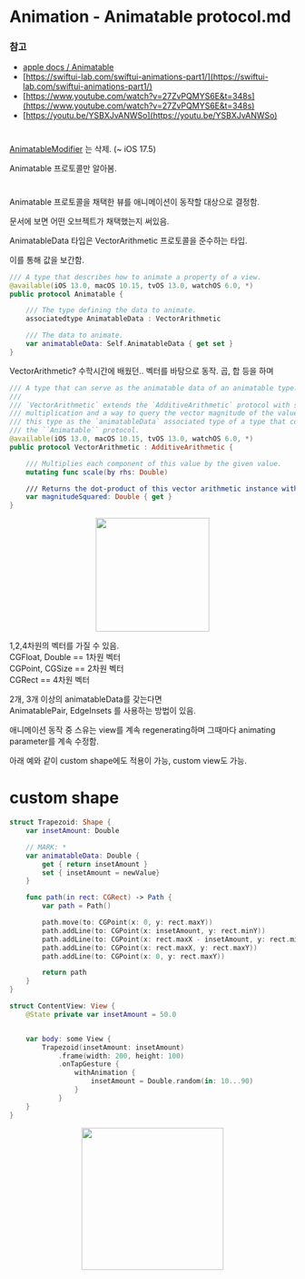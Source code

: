 # Animation - Animatable protocol.md

### 참고
- [apple docs / Animatable](https://developer.apple.com/documentation/swiftui/animatable)
- [https://swiftui-lab.com/swiftui-animations-part1/](https://swiftui-lab.com/swiftui-animations-part1/)
- [https://www.youtube.com/watch?v=27ZvPQMYS6E&t=348s](https://www.youtube.com/watch?v=27ZvPQMYS6E&t=348s)
- [https://youtu.be/YSBXJvANWSo](https://youtu.be/YSBXJvANWSo)

# 
[AnimatableModifier](https://developer.apple.com/documentation/swiftui/animatablemodifier) 는 삭제. (~ iOS 17.5)

Animatable 프로토콜만 알아봄.  

# 

Animatable 프로토콜을 채택한 뷰를 애니메이션이 동작할 대상으로 결정함. 

문서에 보면 어떤 오브젝트가 채택했는지 써있음.   

  

AnimatableData 타입은 VectorArithmetic 프로토콜을 준수하는 타입.  

이를 통해 값을 보간함. 

```swift
/// A type that describes how to animate a property of a view.
@available(iOS 13.0, macOS 10.15, tvOS 13.0, watchOS 6.0, *)
public protocol Animatable {

    /// The type defining the data to animate.
    associatedtype AnimatableData : VectorArithmetic

    /// The data to animate.
    var animatableData: Self.AnimatableData { get set }
}
```
 
VectorArithmetic? 수학시간에 배웠던.. 벡터를 바탕으로 동작. 곱, 합 등을 하며  
```swift
/// A type that can serve as the animatable data of an animatable type.
///
/// `VectorArithmetic` extends the `AdditiveArithmetic` protocol with scalar
/// multiplication and a way to query the vector magnitude of the value. Use
/// this type as the `animatableData` associated type of a type that conforms to
/// the ``Animatable`` protocol.
@available(iOS 13.0, macOS 10.15, tvOS 13.0, watchOS 6.0, *)
public protocol VectorArithmetic : AdditiveArithmetic {

    /// Multiplies each component of this value by the given value.
    mutating func scale(by rhs: Double)

    /// Returns the dot-product of this vector arithmetic instance with itself.
    var magnitudeSquared: Double { get }
}
```


<p align="center">
  <img height="200" src="https://github.com/jaehoon9186/study/assets/83233720/f684f007-99a1-4d7d-b1f1-47659e6449a2">
</p>


1,2,4차원의 벡터를 가질 수 있음.   
CGFloat, Double == 1차원 벡터  
CGPoint, CGSize == 2차원 벡터  
CGRect == 4차원 벡터  


2개, 3개 이상의 animatableData를 갖는다면  
AnimatablePair, EdgeInsets 를 사용하는 방법이 있음.  


애니메이션 동작 중 스유는 view를 계속 regenerating하며 그때마다 animating parameter를 계속 수정함.   


아래 예와 같이 custom shape에도 적용이 가능, custom view도 가능.  

# custom shape 

```swift
struct Trapezoid: Shape {
    var insetAmount: Double

    // MARK: *
    var animatableData: Double {
        get { return insetAmount }
        set { insetAmount = newValue}
    }

    func path(in rect: CGRect) -> Path {
        var path = Path()

        path.move(to: CGPoint(x: 0, y: rect.maxY))
        path.addLine(to: CGPoint(x: insetAmount, y: rect.minY))
        path.addLine(to: CGPoint(x: rect.maxX - insetAmount, y: rect.minY))
        path.addLine(to: CGPoint(x: rect.maxX, y: rect.maxY))
        path.addLine(to: CGPoint(x: 0, y: rect.maxY))

        return path
    }
}

struct ContentView: View {
    @State private var insetAmount = 50.0


    var body: some View {
        Trapezoid(insetAmount: insetAmount)
            .frame(width: 200, height: 100)
            .onTapGesture {
                withAnimation {
                    insetAmount = Double.random(in: 10...90)
                }
            }
    }
}
```

<p align="center">
  <img height="250" src="https://github.com/jaehoon9186/study/assets/83233720/b5459a86-5156-45d5-9cd8-5937d7242702">
</p>





